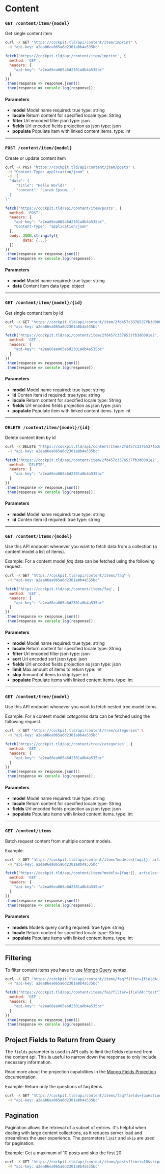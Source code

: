 # Content


### `GET /content/item/{model}`

Get single content item

```bash
curl -X GET "https://cockpit.tld/api/content/item/imprint" \
 -H "api-key: a2ea86ea065a6d2301a8b4a535bc"
```


```javascript
fetch('https://cockpit.tld/api/content/item/imprint', {
  method: 'GET',
  headers: {
    "api-key": "a2ea86ea065a6d2301a8b4a535bc"
  }
})
.then(response => response.json())
.then(response => console.log(response));
```

#### Parameters

-
  **model**
  Model name
  required: true
  type: string
-
  **locale**
  Return content for specified locale
  type: String
-
  **filter**
  Url encoded filter json
  type: json
-
  **fields**
  Url encoded fields projection as json
  type: json
-
  **populate**
  Populate item with linked content items.
  type: int

---

### `POST /content/item/{model}`

Create or update content item

```bash
curl -X POST "https://cockpit.tld/api/content/item/posts" \
 -H "Content-Type: application/json" \
 -d '{
  "data": {
     "title": "Hello World!"
     "content": "Lorem Ipsum..."
  }
}'
```


```javascript
fetch('https://cockpit.tld/api/content/item/posts', {
  method: 'POST',
  headers: {
    "api-key": "a2ea86ea065a6d2301a8b4a535bc",
    "Content-Type": "application/json"
  },
  body: JSON.stringify({
        data: {...}
  })
})
.then(response => response.json())
.then(response => console.log(response));
```

#### Parameters

-
  **model**
  Model name
  required: true
  type: string
-
  **data**
  Content item data
  type: object

---

### `GET /content/item/{model}/{id}`

Get single content item by id

```bash
curl -X GET "https://cockpit.tld/api/content/item/2fd457c3376537fb3d0001e2" \
 -H "api-key: a2ea86ea065a6d2301a8b4a535bc"
```


```javascript
fetch('https://cockpit.tld/api/content/item/2fd457c3376537fb3d0001e2', {
  method: 'GET',
  headers: {
    "api-key": "a2ea86ea065a6d2301a8b4a535bc"
  }
})
.then(response => response.json())
.then(response => console.log(response));
```

#### Parameters

-
  **model**
  Model name
  required: true
  type: string
-
  **id**
  Conten item id
  required: true
  type: string
-
  **locale**
  Return content for specified locale
  type: String
-
  **fields**
  Url encoded fields projection as json
  type: json
-
  **populate**
  Populate item with linked content items.
  type: int


---

### `DELETE /content/item/{model}/{id}`

Delete content item by id

```bash
curl -X DELETE "https://cockpit.tld/api/content/item/2fd457c3376537fb3d0001e2" \
 -H "api-key: a2ea86ea065a6d2301a8b4a535bc"
```


```javascript
fetch('https://cockpit.tld/api/content/item/2fd457c3376537fb3d0001e2', {
  method: 'DELETE',
  headers: {
    "api-key": "a2ea86ea065a6d2301a8b4a535bc"
  }
})
.then(response => response.json())
.then(response => console.log(response));
```

#### Parameters

-
  **model**
  Model name
  required: true
  type: string
-
  **id**
  Conten item id
  required: true
  type: string


---


### `GET /content/items/{model}`

Use this API endpoint whenever you want to fetch data from a collection (a content model a list of items).

Example: For a content model *faq* data can be fetched using the following request.

```bash
curl -X GET "https://cockpit.tld/api/content/items/faq" \
 -H "api-key: a2ea86ea065a6d2301a8b4a535bc"
```


```javascript
fetch('https://cockpit.tld/api/content/items/faq', {
  method: 'GET',
  headers: {
    "api-key": "a2ea86ea065a6d2301a8b4a535bc"
  }
})
.then(response => response.json())
.then(response => console.log(response));
```

#### Parameters

-
  **model**
  Model name
  required: true
  type: string
-
  **locale**
  Return content for specified locale
  type: String
-
  **filter**
  Url encoded filter json
  type: json
-
  **sort**
  Url encoded sort json
  type: json
-
  **fields**
  Url encoded fields projection as json
  type: json
-
  **limit**
  Max amount of items to return
  type: int
-
  **skip**
  Amount of items to skip
  type: int
-
  **populate**
  Populate items with linked content items.
  type: int

---


### `GET /content/tree/{model}`

Use this API endpoint whenever you want to fetch nested tree model items.

Example: For a content model *categories* data can be fetched using the following request.

```bash
curl -X GET "https://cockpit.tld/api/content/tree/categories" \
 -H "api-key: a2ea86ea065a6d2301a8b4a535bc"
```


```javascript
fetch('https://cockpit.tld/api/content/tree/categories', {
  method: 'GET',
  headers: {
    "api-key": "a2ea86ea065a6d2301a8b4a535bc"
  }
})
.then(response => response.json())
.then(response => console.log(response));
```

#### Parameters

-
  **model**
  Model name
  required: true
  type: string
-
  **locale**
  Return content for specified locale
  type: String
-
  **fields**
  Url encoded fields projection as json
  type: json
-
  **populate**
  Populate items with linked content items.
  type: int


---


### `GET /content/items`

Batch request content from multiple content models.

Example:

```bash
curl -X GET "https://cockpit.tld/api/content/items?models={faq:{}, articles:{sort:{_created:-1}}}" \
 -H "api-key: a2ea86ea065a6d2301a8b4a535bc"
```


```javascript
fetch('https://cockpit.tld/api/content/items?models={faq:{}, articles:{sort:{_created:-1}}}', {
  method: 'GET',
  headers: {
    "api-key": "a2ea86ea065a6d2301a8b4a535bc"
  }
})
.then(response => response.json())
.then(response => console.log(response));
```

#### Parameters

-
  **models**
  Models query config
  required: true
  type: string
-
  **locale**
  Return content for specified locale
  type: String
-
  **populate**
  Populate items with linked content items.
  type: int

---

## Filtering

To filter content items you have to use [Mongo Query](https://www.mongodb.com/docs/manual/reference/operator/query/) syntax.

```bash
curl -X GET "https://cockpit.tld/api/content/items/faq?filter={fieldA:'test'}" \
 -H "api-key: a2ea86ea065a6d2301a8b4a535bc"
```

```javascript
fetch('https://cockpit.tld/api/content/items/faq?filter={fieldA:"test"}', {
  method: 'GET',
  headers: {
    "api-key": "a2ea86ea065a6d2301a8b4a535bc"
  }
})
.then(response => response.json())
.then(response => console.log(response));
```

## Project Fields to Return from Query

The `fields` parameter is used in API calls to limit the fields returned from the content api. This is useful to narrow down the response to only include necessary information.

Read more about the projection capabilities in the [Mongo Fields Projection](https://www.mongodb.com/docs/manual/tutorial/project-fields-from-query-results/) documentation.


Example: Return only the questions of faq items.

```bash
curl -X GET "https://cockpit.tld/api/content/items/faq?fields={question:1}" \
 -H "api-key: a2ea86ea065a6d2301a8b4a535bc"
```

## Pagination

Pagination allows the retrieval of a subset of entries. It's helpful when dealing with large content collections, as it reduces server load and streamlines the user experience. The parameters `limit` and `skip` are used for pagination.

Example: Get a maximum of 10 posts and skip the first 20

```bash
curl -X GET "https://cockpit.tld/api/content/items/posts?limit=10&skip=20" \
 -H "api-key: a2ea86ea065a6d2301a8b4a535bc"
```